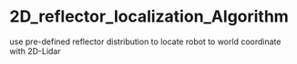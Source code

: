 # 2D_reflector_localization_Algorithm
use pre-defined reflector distribution to locate robot to world coordinate with 2D-Lidar 
